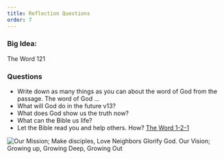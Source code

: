 ```yaml
---
title: Reflection Questions
order: 7
---
```


### Big Idea: 
The Word 121

### Questions
- Write down as many things as you can about the word of God from the passage. The word of God ...
- What will God do in the future v13?
- What does God show us the truth now?
- What can the Bible us life?
- Let the Bible read you and help others. How? [The Word 1-2-1](https://www.theword121.com/)
 



![Our Mission; Make disciples, Love Neighbors Glorify God. Our Vision; Growing up, Growing Deep, Growing Out](https://raw.githubusercontent.com/stgeorgeshurstville/bulletin/main/images/upload.JPG)
